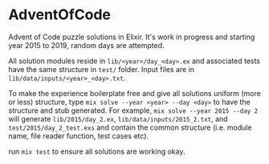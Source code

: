 # AdventOfCode

Advent of Code puzzle solutions in Elixir. It's work in progress and starting year 2015 to 2019, random days are attempted.

All solution modules reside in `lib/<year>/day_<day>.ex` and associated tests have the same structure in `test/` folder. Input files are in `lib/data/inputs/<year>_<day>.txt`.

To make the experience boilerplate free and give all solutions uniform (more or less) structure, type `mix solve --year <year> --day <day>` to have the structure and stub generated. For example, `mix solve --year 2015 --day 2` will generate `lib/2015/day_2.ex`, `lib/data/inputs/2015_2.txt`, and `test/2015/day_2_test.exs` and contain the common structure (i.e. module name, file reader function, test cases etc).

run `mix test` to ensure all solutions are working okay.
